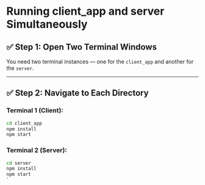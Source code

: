 # Running client_app and server Simultaneously

## ✅ Step 1: Open Two Terminal Windows
You need two terminal instances — one for the `client_app` and another for the `server`.

---

## ✅ Step 2: Navigate to Each Directory

### **Terminal 1 (Client):**
```bash
cd client_app
npm install
npm start
```

### **Terminal 2 (Server):**
```bash
cd server
npm install
npm start
`
